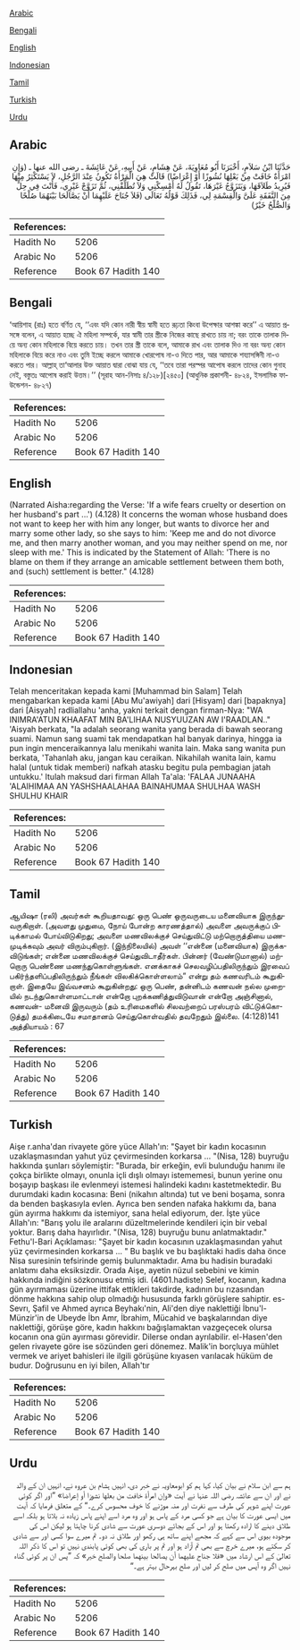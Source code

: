 [Arabic](#arabic)

[Bengali](#bengali)

[English](#english)

[Indonesian](#indonesian)

[Tamil](#tamil)

[Turkish](#turkish)

[Urdu](#urdu)

## Arabic


<div dir="rtl" lang="ar" style={{fontSize:'larger',backgroundColor:'#f8f9fa',padding:20}}>
حَدَّثَنَا ابْنُ سَلاَمٍ، أَخْبَرَنَا أَبُو مُعَاوِيَةَ، عَنْ هِشَامٍ، عَنْ أَبِيهِ، عَنْ عَائِشَةَ ـ رضى الله عنها ـ ‏(‏وَإِنِ امْرَأَةٌ خَافَتْ مِنْ بَعْلِهَا نُشُوزًا أَوْ إِعْرَاضًا‏)‏ قَالَتْ هِيَ الْمَرْأَةُ تَكُونُ عِنْدَ الرَّجُلِ، لاَ يَسْتَكْثِرُ مِنْهَا فَيُرِيدُ طَلاَقَهَا، وَيَتَزَوَّجُ غَيْرَهَا، تَقُولُ لَهُ أَمْسِكْنِي وَلاَ تُطَلِّقْنِي، ثُمَّ تَزَوَّجْ غَيْرِي، فَأَنْتَ فِي حِلٍّ مِنَ النَّفَقَةِ عَلَىَّ وَالْقِسْمَةِ لِي، فَذَلِكَ قَوْلُهُ تَعَالَى ‏(‏فَلاَ جُنَاحَ عَلَيْهِمَا أَنْ يَصَّالَحَا بَيْنَهُمَا صُلْحًا وَالصُّلْحُ خَيْرٌ‏)‏
</div>
<div style={{backgroundColor:'#f8f9fa',padding:20, marginBottom: 10}}><table> <thead> <tr> <th>References:</th> <th></th> </tr> </thead> <tbody><tr><td>Hadith No</td><td>5206</td></tr><tr><td>Arabic No</td><td>5206</td></tr><tr><td>Reference</td><td>Book 67 Hadith 140</td></tr></tbody></table></div>

## Bengali


<div dir="ltr" lang="bn" style={{fontSize:'larger',backgroundColor:'#f8f9fa',padding:20}}>
‘আয়িশাহ (রাঃ) হতে বর্ণিত যে, ‘‘এবং যদি কোন নারী স্বীয় স্বামী হতে রূঢ়তা কিংবা উপেক্ষার আশঙ্কা করে’’ এ আয়াত প্রসঙ্গে বলেন, এ আয়াত হচ্ছে ঐ মহিলা সম্পর্কে, যার স্বামী তার স্ত্রীকে নিজের কাছে রাখতে চায় না; বরং তাকে তালাক দিয়ে অন্য কোন মহিলাকে বিয়ে করতে চায়। তখন তার স্ত্রী তাকে বলে, আমাকে রাখ এবং তালাক দিও না বরং অন্য কোন মহিলাকে বিয়ে করে নাও এবং তুমি ইচ্ছে করলে আমাকে খোরপোষ না-ও দিতে পার, আর আমাকে শয্যাসঙ্গিনী না-ও করতে পার। আল্লাহ্ তা‘আলার উক্ত আয়াত দ্বারা বোঝা যায় যে, ‘‘তবে তারা পরস্পর আপোষ করলে তাদের কোন গুনাহ নেই, বস্তুতঃ আপোষ করাই উত্তম।’’ (সূরাহ আন-নিসাঃ ৪/১২৮)[২৪৫০] (আধুনিক প্রকাশনী- ৪৮২৪, ইসলামিক ফাউন্ডেশন- ৪৮২৭)
</div>
<div style={{backgroundColor:'#f8f9fa',padding:20, marginBottom: 10}}><table> <thead> <tr> <th>References:</th> <th></th> </tr> </thead> <tbody><tr><td>Hadith No</td><td>5206</td></tr><tr><td>Arabic No</td><td>5206</td></tr><tr><td>Reference</td><td>Book 67 Hadith 140</td></tr></tbody></table></div>

## English


<div dir="ltr" lang="en" style={{fontSize:'larger',backgroundColor:'#f8f9fa',padding:20}}>
(Narrated Aisha:regarding the Verse: 'If a wife fears cruelty or desertion on her husband's part ...') (4.128) It concerns the woman whose husband does not want to keep her with him any longer, but wants to divorce her and marry some other lady, so she says to him: 'Keep me and do not divorce me, and then marry another woman, and you may neither spend on me, nor sleep with me.' This is indicated by the Statement of Allah: 'There is no blame on them if they arrange an amicable settlement between them both, and (such) settlement is better." (4.128)
</div>
<div style={{backgroundColor:'#f8f9fa',padding:20, marginBottom: 10}}><table> <thead> <tr> <th>References:</th> <th></th> </tr> </thead> <tbody><tr><td>Hadith No</td><td>5206</td></tr><tr><td>Arabic No</td><td>5206</td></tr><tr><td>Reference</td><td>Book 67 Hadith 140</td></tr></tbody></table></div>

## Indonesian


<div dir="ltr" lang="id" style={{fontSize:'larger',backgroundColor:'#f8f9fa',padding:20}}>
Telah menceritakan kepada kami [Muhammad bin Salam] Telah mengabarkan kepada kami [Abu Mu'awiyah] dari [Hisyam] dari [bapaknya] dari [Aisyah] radliallahu 'anha, yakni terkait dengan firman-Nya: "WA INIMRA'ATUN KHAAFAT MIN BA'LIHAA NUSYUUZAN AW I'RAADLAN.." 'Aisyah berkata, "Ia adalah seorang wanita yang berada di bawah seorang suami. Namun sang suami tak mendapatkan hal banyak darinya, hingga ia pun ingin menceraikannya lalu menikahi wanita lain. Maka sang wanita pun berkata, 'Tahanlah aku, jangan kau ceraikan. Nikahilah wanita lain, kamu halal (untuk tidak memberi) nafkah atasku begitu pula pembagian jatah untukku.' Itulah maksud dari firman Allah Ta'ala: 'FALAA JUNAAHA 'ALAIHIMAA AN YASHSHAALAHAA BAINAHUMAA SHULHAA WASH SHULHU KHAIR
</div>
<div style={{backgroundColor:'#f8f9fa',padding:20, marginBottom: 10}}><table> <thead> <tr> <th>References:</th> <th></th> </tr> </thead> <tbody><tr><td>Hadith No</td><td>5206</td></tr><tr><td>Arabic No</td><td>5206</td></tr><tr><td>Reference</td><td>Book 67 Hadith 140</td></tr></tbody></table></div>

## Tamil


<div dir="ltr" lang="ta" style={{fontSize:'larger',backgroundColor:'#f8f9fa',padding:20}}>
ஆயிஷா (ரலி) அவர்கள் கூறியதாவது: ஒரு பெண் ஒருவருடைய மனைவியாக இருந்துவருகிறாள். (அவளது முதுமை, நோய் போன்ற காரணத்தால்) அவளை அவருக்குப் பிடிக்காமல் போய்விடுகிறது; அவளை மணவிலக்குச் செய்துவிட்டு மற்றொருத்தியை மணமுடிக்கவும் அவர் விரும்புகிறார். (இந்நிலையில்) அவள் ‘‘என்னை (மனைவியாக) இருக்கவிடுங்கள்; என்னை மணவிலக்குச் செய்துவிடாதீர்கள். பின்னர் (வேண்டுமானால்) மற்றொரு பெண்ணை மணந்துகொள்ளுங்கள். எனக்காகச் செலவழிப்பதிலிருந்தும் இரவைப் பகிர்ந்தளிப்பதிலிருந்தும் நீங்கள் விலகிக்கொள்ளலாம்” என்று தம் கணவரிடம் கூறுகிறாள். இதையே இவ்வசனம் கூறுகின்றது: ஒரு பெண், தன்னிடம் கணவன் நல்ல முறையில் நடந்துகொள்ளமாட்டான் என்றோ புறக்கணித்துவிடுவான் என்றோ அஞ்சினால், கணவன்- மனைவி இருவரும் (தம் உரிமைகளில் சிலவற்றைப் பரஸ்பரம் விட்டுக்கொடுத்து) தமக்கிடையே சமாதானம் செய்துகொள்வதில் தவறேதும் இல்லை. (4:128)141 அத்தியாயம் : 67
</div>
<div style={{backgroundColor:'#f8f9fa',padding:20, marginBottom: 10}}><table> <thead> <tr> <th>References:</th> <th></th> </tr> </thead> <tbody><tr><td>Hadith No</td><td>5206</td></tr><tr><td>Arabic No</td><td>5206</td></tr><tr><td>Reference</td><td>Book 67 Hadith 140</td></tr></tbody></table></div>

## Turkish


<div dir="ltr" lang="tr" style={{fontSize:'larger',backgroundColor:'#f8f9fa',padding:20}}>
Aişe r.anha'dan rivayete göre yüce Allah'ın: "Şayet bir kadın kocasının uzaklaşmasından yahut yüz çevirmesinden korkarsa ... "(Nisa, 128) buyruğu hakkında şunları söylemiştir: "Burada, bir erkeğin, evli bulunduğu hanımı ile çokça birlikte olmayı, onunla içli dışlı olmayı istememesi, bunun yerine onu boşayıp başkası ile evlenmeyi istemesi halindeki kadını kastetmektedir. Bu durumdaki kadın kocasına: Beni (nikahın altında) tut ve beni boşama, sonra da benden başkasıyla evlen. Ayrıca ben senden nafaka hakkımı da, bana gün ayırma hakkımı da istemiyor, sana helal ediyorum, der. İşte yüce Allah'ın: "Barış yolu ile aralarını düzeltmelerinde kendileri için bir vebal yoktur. Barış daha hayırlıdır. "(Nisa, 128) buyruğu bunu anlatmaktadır." Fethu'l-Bari Açıklaması: "Şayet bir kadın kocasının uzaklaşmasından yahut yüz çevirmesinden korkarsa ... " Bu başlık ve bu başlıktaki hadis daha önce Nisa suresinin tefsirinde gemiş bulunmaktadır. Ama bu hadisin buradaki anlatımı daha eksiksizdir. Orada Aişe, ayetin nüzul sebebini ve kimin hakkında indiğini sözkonusu etmiş idi. (4601.hadiste) Selef, kocanın, kadına gün ayırmaması üzerine ittifak ettikleri takdirde, kadının bu rızasından dönme hakkına sahip olup olmadığı hususunda farklı görüşlere sahiptir. es-Sevrı, Şafil ve Ahmed ayrıca Beyhakı'nin, Ali'den diye naklettiği İbnu'l-Münzir'in de Ubeyde İbn Amr, İbrahim, Mücahid ve başkalarından diye naklettiği, görüşe göre, kadın hakkını bağışlamaktan vazgeçecek olursa kocanın ona gün ayırması görevidir. Dilerse ondan ayrılabilir. el-Hasen'den gelen rivayete göre ise sözünden geri dönemez. Malik'in borçluya mühlet vermek ve ariyet bahisleri ile ilgili görüşüne kıyasen varılacak hüküm de budur. Doğrusunu en iyi bilen, Allah'tır
</div>
<div style={{backgroundColor:'#f8f9fa',padding:20, marginBottom: 10}}><table> <thead> <tr> <th>References:</th> <th></th> </tr> </thead> <tbody><tr><td>Hadith No</td><td>5206</td></tr><tr><td>Arabic No</td><td>5206</td></tr><tr><td>Reference</td><td>Book 67 Hadith 140</td></tr></tbody></table></div>

## Urdu


<div dir="rtl" lang="ur" style={{fontSize:'larger',backgroundColor:'#f8f9fa',padding:20}}>
ہم سے ابن سلام نے بیان کیا، کہا ہم کو ابومعاویہ نے خبر دی، انہیں ہشام بن عروہ نے، انہیں ان کے والد نے اور ان سے عائشہ رضی اللہ عنہا نے آیت «وإن امرأة خافت من بعلها نشوزا أو إعراضا‏» ”اور اگر کوئی عورت اپنے شوہر کی طرف سے نفرت اور منہ موڑنے کا خوف محسوس کرے۔“ کے متعلق فرمایا کہ آیت میں ایسی عورت کا بیان ہے جو کسی مرد کے پاس ہو اور وہ مرد اسے اپنے پاس زیادہ نہ بلاتا ہو بلکہ اسے طلاق دینے کا ارادہ رکھتا ہو اور اس کے بجائے دوسری عورت سے شادی کرنا چاہتا ہو لیکن اس کی موجودہ بیوی اس سے کہے کہ مجھے اپنے ساتھ ہی رکھو اور طلاق نہ دو۔ تم میرے سوا کسی اور سے شادی کر سکتے ہو، میرے خرچ سے بھی تم آزاد ہو اور تم پر باری کی بھی کوئی پابندی نہیں تو اس کا ذکر اللہ تعالیٰ کے اس ارشاد میں «فلا جناح عليهما أن يصالحا بينهما صلحا والصلح خير‏» کہ ”پس ان پر کوئی گناہ نہیں اگر وہ آپس میں صلح کر لیں اور صلح بہرحال بہتر ہے۔“
</div>
<div style={{backgroundColor:'#f8f9fa',padding:20, marginBottom: 10}}><table> <thead> <tr> <th>References:</th> <th></th> </tr> </thead> <tbody><tr><td>Hadith No</td><td>5206</td></tr><tr><td>Arabic No</td><td>5206</td></tr><tr><td>Reference</td><td>Book 67 Hadith 140</td></tr></tbody></table></div>